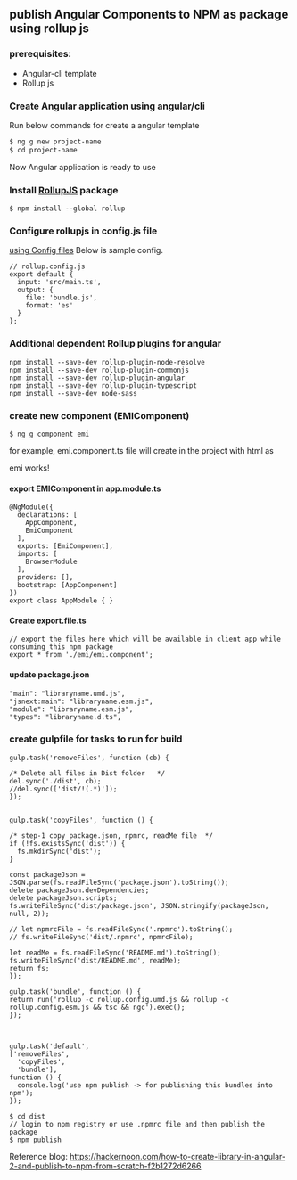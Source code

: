 ## publish Angular Components to NPM as package using rollup js

### prerequisites:
- Angular-cli template
-  Rollup js

### Create Angular application using angular/cli

Run below commands for create a angular template
```sh
$ ng g new project-name
$ cd project-name
```
Now Angular application is ready to use
### Install [RollupJS](https://rollupjs.org/guide/en) package

```
$ npm install --global rollup
```

### Configure rollupjs in config.js file
[using Config files](https://rollupjs.org/guide/en#using-config-files)
Below is sample config.
```
// rollup.config.js
export default {
  input: 'src/main.ts',
  output: {
    file: 'bundle.js',
    format: 'es'
  }
};
```

### Additional dependent Rollup plugins for angular
```
npm install --save-dev rollup-plugin-node-resolve
npm install --save-dev rollup-plugin-commonjs
npm install --save-dev rollup-plugin-angular
npm install --save-dev rollup-plugin-typescript
npm install --save-dev node-sass
```

### create new component (EMIComponent)

```
$ ng g component emi
```
for example, emi.component.ts file will create in the project with html as <p>emi works!</p>

#### export EMIComponent in app.module.ts
```
@NgModule({
  declarations: [
    AppComponent,
    EmiComponent
  ],
  exports: [EmiComponent],
  imports: [
    BrowserModule
  ],
  providers: [],
  bootstrap: [AppComponent]
})
export class AppModule { }
```
#### Create export.file.ts
```
// export the files here which will be available in client app while consuming this npm package
export * from './emi/emi.component'; 
```

#### update package.json

```
"main": "libraryname.umd.js",
"jsnext:main": "libraryname.esm.js",
"module": "libraryname.esm.js",
"types": "libraryname.d.ts",
```

### create gulpfile for tasks to run for build
```
gulp.task('removeFiles', function (cb) {

/* Delete all files in Dist folder   */
del.sync('./dist', cb);
//del.sync(['dist/!(.*)']);
});


gulp.task('copyFiles', function () {

/* step-1 copy package.json, npmrc, readMe file  */
if (!fs.existsSync('dist')) {
  fs.mkdirSync('dist');
}

const packageJson = JSON.parse(fs.readFileSync('package.json').toString());
delete packageJson.devDependencies;
delete packageJson.scripts;
fs.writeFileSync('dist/package.json', JSON.stringify(packageJson, null, 2));

// let npmrcFile = fs.readFileSync('.npmrc').toString();
// fs.writeFileSync('dist/.npmrc', npmrcFile);

let readMe = fs.readFileSync('README.md').toString();
fs.writeFileSync('dist/README.md', readMe);
return fs;
});

gulp.task('bundle', function () {
return run('rollup -c rollup.config.umd.js && rollup -c rollup.config.esm.js && tsc && ngc').exec();
});



gulp.task('default',
['removeFiles',
  'copyFiles',
  'bundle'],
function () {
  console.log('use npm publish -> for publishing this bundles into npm');
});

```

```
$ cd dist
// login to npm registry or use .npmrc file and then publish the package
$ npm publish 
```

Reference blog:
https://hackernoon.com/how-to-create-library-in-angular-2-and-publish-to-npm-from-scratch-f2b1272d6266
